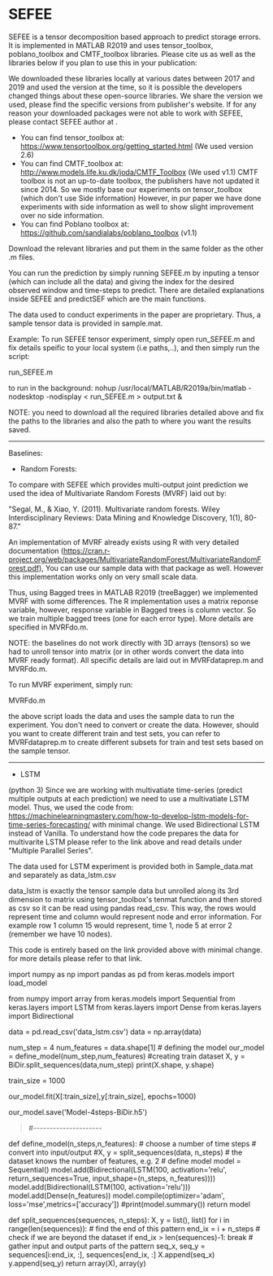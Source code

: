 # SEFEE

SEFEE is a tensor decomposition based approach to predict storage errors. It is implemented in MATLAB R2019 and uses tensor_toolbox, poblano_toolbox and CMTF_toolbox libraries. Please cite us as well as the libraries below if you plan to use this in your publication:

We downloaded these libraries locally at various dates between 2017 and 2019 and used the version at the time, so it is possible the developers changed things about these open-source libraries. We share the version we used, please find the specific versions from publisher's website. If for any reason your downloaded packages were not able to work with SEFEE, please contact SEFEE author at <placeholder>. 

- You can find tensor_toolbox at: https://www.tensortoolbox.org/getting_started.html (We used version 2.6)
- You can find CMTF_toolbox at: http://www.models.life.ku.dk/joda/CMTF_Toolbox (We used v1.1) CMTF toolbox is not an up-to-date toolbox, the publishers have not updated it since 2014. So we mostly base our experiments on tensor_toolbox (which don't use Side information) However, in pur paper we have done experiments with side information as well to show slight improvement over no side information. 
- You can find Poblano toolbox at: https://github.com/sandialabs/poblano_toolbox (v1.1)

Download the relevant libraries and put them in the same folder as the other .m files. 

You can run the prediction by simply running SEFEE.m by inputing a tensor (which can include all the data) and giving the index for the desired observed window and time-steps to predict. There are detailed explanations inside SEFEE and predictSEF which are the main functions.

The data used to conduct experiments in the paper are proprietary. Thus, a sample tensor data is provided in sample.mat.

Example:
To run SEFEE tensor experiment, simply open run_SEFEE.m and fix details speific to your local system (i.e paths,..), and then simply run the script:

run_SEFEE.m

to run in the background:
nohup /usr/local/MATLAB/R2019a/bin/matlab -nodesktop -nodisplay < run_SEFEE.m > output.txt &

NOTE: you need to download all the required libraries detailed above and fix the paths to the libraries and also the path to where you want the results saved. 

---------------------------------------------------------------------------------------------------------

Baselines:

- Random Forests:

To compare with SEFEE which provides multi-output joint prediction we used the idea of Multivariate Random Forests (MVRF) laid out by:

"Segal, M., & Xiao, Y. (2011). Multivariate random forests. Wiley Interdisciplinary Reviews: Data Mining and Knowledge Discovery, 1(1), 80-87."

An implementation of MVRF already exists using R with very detailed documentation (https://cran.r-project.org/web/packages/MultivariateRandomForest/MultivariateRandomForest.pdf), You can use our sample data with that package as well. However this implementation works only on very small scale data. 

Thus, using Bagged trees in MATLAB R2019 (treeBagger) we implemented MVRF with some differences. The R implementation uses a matrix reponse variable, however, response variable in Bagged trees is column vector. So we train multiple bagged trees (one for each error type). More details are specified in MVRFdo.m.

NOTE: the baselines do not work directly with 3D arrays (tensors) so we had to unroll tensor into matrix (or in other words convert the data into MVRF ready format). All specific details are laid out in MVRFdataprep.m and MVRFdo.m.

To run MVRF experiment, simply run:

MVRFdo.m

the above script loads the data and uses the sample data to run the experiment. You don't need to convert or create the data. However, should you want to create different train and test sets, you can refer to MVRFdataprep.m to create different subsets for train and test sets based on the sample tensor.

----------------------------------------------------------------------------------------------------

- LSTM

(python 3)
Since we are working with multivatiate time-series (predict multiple outputs at each prediction) we need to use a multivatiate LSTM model. Thus, we used the code from: https://machinelearningmastery.com/how-to-develop-lstm-models-for-time-series-forecasting/  with minimal change. We used Bidirectional LSTM instead of Vanilla. To understand how the code prepares the data for multivarite LSTM please refer to the link above and read details under "Multiple Parallel Series".

The data used for LSTM experiment is provided both in Sample_data.mat and separately as data_lstm.csv

data_lstm is exactly the tensor sample data but unrolled along its 3rd dimension to matrix using tensor_toolbox's tenmat function and then stored as csv so it can be read using pandas read_csv. This way, the rows would represent time and column would represent node and error information. For example row 1 column 15 would represent, time 1, node 5 at error 2 (remember we have 10 nodes).

This code is entirely based on the link provided above with minimal change. for more details please refer to that link.

import numpy as np
import pandas as pd 
from keras.models import load_model


from numpy import array
from keras.models import Sequential
from keras.layers import LSTM
from keras.layers import Dense
from keras.layers import Bidirectional


data = pd.read_csv('data_lstm.csv')
data = np.array(data)

num_step = 4
num_features = data.shape[1]
\# defining the model
our_model = define_model(num_step,num_features)
\#creating train dataset
X, y = BiDir.split_sequences(data,num_step)
print(X.shape, y.shape)

train_size = 1000

our_model.fit(X[:train_size],y[:train_size], epochs=1000)

our_model.save('Model-4steps-BiDir.h5')

>#---------------------

def define_model(n_steps,n_features):
    # choose a number of time steps
    # convert into input/output
    #X, y = split_sequences(data, n_steps)
    # the dataset knows the number of features, e.g. 2
    # define model
    model = Sequential()
    model.add(Bidirectional(LSTM(100, activation='relu', return_sequences=True, input_shape=(n_steps, n_features))))
    model.add(Bidirectional(LSTM(100, activation='relu')))
    model.add(Dense(n_features))
    model.compile(optimizer='adam', loss='mse',metrics=['accuracy'])
    #print(model.summary())
    return model

def split_sequences(sequences, n_steps):
    X, y = list(), list()
    for i in range(len(sequences)):
        # find the end of this pattern
        end_ix = i + n_steps
        # check if we are beyond the dataset
        if end_ix > len(sequences)-1:
            break
        # gather input and output parts of the pattern
        seq_x, seq_y = sequences[i:end_ix, :], sequences[end_ix, :]
        X.append(seq_x)
        y.append(seq_y)
    return array(X), array(y)
